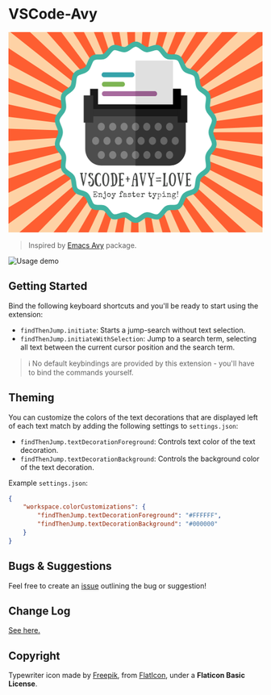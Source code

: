 # VSCode-Avy

<p align="center">
  <img width="559" height="397" src="/demo/poster.png" >
</p>

> Inspired by [Emacs Avy](https://github.com/abo-abo/avy) package.

![Usage demo](/demo/demo.gif?raw=true "Usage demo")

## Getting Started

Bind the following keyboard shortcuts and you'll be ready to start using the extension: 

- `findThenJump.initiate`: Starts a jump-search without text selection.
- `findThenJump.initiateWithSelection`: Jump to a search term, selecting all text between the current cursor position and the search term.

> ℹ️ No default keybindings are provided by this extension - you'll have to bind the commands yourself.

## Theming

You can customize the colors of the text decorations that are displayed left of each text match by adding the following settings to `settings.json`:

- `findThenJump.textDecorationForeground`: Controls text color of the text decoration.
- `findThenJump.textDecorationBackground`: Controls the background color of the text decoration.

Example `settings.json`:

```json
{
    "workspace.colorCustomizations": {
        "findThenJump.textDecorationForeground": "#FFFFFF",
        "findThenJump.textDecorationBackground": "#000000"
    }
}
```

## Bugs & Suggestions

Feel free to create an [issue](https://github.com/likern/vscode-avy/issues)
outlining the bug or suggestion!

## Change Log

[See here.](CHANGELOG.md)

## Copyright

Typewriter icon made by [Freepik](https://www.freepik.com),
from [FlatIcon](https://www.flaticon.com),
under a **Flaticon Basic License**.
